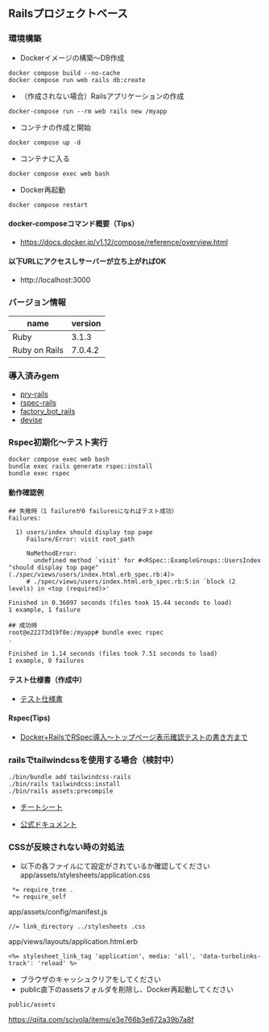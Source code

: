 ## Railsプロジェクトベース

### 環境構築
- Dockerイメージの構築〜DB作成

```
docker compose build --no-cache
docker compose run web rails db:create
```

- （作成されない場合）Railsアプリケーションの作成

```
docker-compose run --rm web rails new /myapp
```

- コンテナの作成と開始

```
docker compose up -d
```

- コンテナに入る

```
docker compose exec web bash
```

- Docker再起動

```
docker compose restart
```

#### docker-composeコマンド概要（Tips）

- https://docs.docker.jp/v1.12/compose/reference/overview.html


#### 以下URLにアクセスしサーバーが立ち上がればOK

- http://localhost:3000


### バージョン情報

name|version
--|--
Ruby | 3.1.3
Ruby on Rails | 7.0.4.2

### 導入済みgem

- [pry-rails](https://github.com/pry/pry-rails)
- [rspec-rails](https://github.com/rspec/rspec-rails)
- [factory_bot_rails](https://github.com/thoughtbot/factory_bot_rails)
- [devise](https://github.com/heartcombo/devise)

### Rspec初期化〜テスト実行

```
docker compose exec web bash
bundle exec rails generate rspec:install
bundle exec rspec
```

#### 動作確認例
```
## 失敗時（1 failureが0 failuresになればテスト成功）
Failures:

  1) users/index should display top page
     Failure/Error: visit root_path

     NoMethodError:
       undefined method `visit' for #<RSpec::ExampleGroups::UsersIndex "should display top page" (./spec/views/users/index.html.erb_spec.rb:4)>
     # ./spec/views/users/index.html.erb_spec.rb:5:in `block (2 levels) in <top (required)>'

Finished in 0.36097 seconds (files took 15.44 seconds to load)
1 example, 1 failure

## 成功時
root@e22273d19f8e:/myapp# bundle exec rspec
.

Finished in 1.14 seconds (files took 7.51 seconds to load)
1 example, 0 failures
```

#### テスト仕様書（作成中）
- [テスト仕様書](https://docs.google.com/spreadsheets/d/1ncQnjfbpvykaGYqmEvLZtAkxVcaDKArx/edit?usp=sharing&ouid=102379529971654433248&rtpof=true&sd=true)

#### Rspec(Tips)
- [Docker+RailsでRSpec導入〜トップページ表示確認テストの書き方まで](https://qiita.com/memomaruRey/items/a93e03eec2eb6e1a8443)

### railsでtailwindcssを使用する場合（検討中）

```
./bin/bundle add tailwindcss-rails
./bin/rails tailwindcss:install
./bin/rails assets:precompile
```

- [チートシート](https://tailwindcomponents.com/cheatsheet/)

- [公式ドキュメント](https://tailwindcss.com/docs/installation)

### CSSが反映されない時の対処法
- 以下の各ファイルにて設定がされているか確認してください
app/assets/stylesheets/application.css
```
 *= require_tree .
 *= require_self
```
app/assets/config/manifest.js
```
//= link_directory ../stylesheets .css
```
app/views/layouts/application.html.erb
```
<%= stylesheet_link_tag 'application', media: 'all', 'data-turbolinks-track': 'reload' %>   
```

- ブラウザのキャッシュクリアをしてください
- public直下のassetsフォルダを削除し、Docker再起動してください
```
public/assets
```
https://qiita.com/scivola/items/e3e766b3e672a39b7a8f